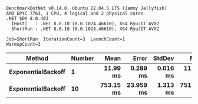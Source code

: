 ```

BenchmarkDotNet v0.14.0, Ubuntu 22.04.5 LTS (Jammy Jellyfish)
AMD EPYC 7763, 1 CPU, 4 logical and 2 physical cores
.NET SDK 8.0.403
  [Host]   : .NET 8.0.10 (8.0.1024.46610), X64 RyuJIT AVX2
  ShortRun : .NET 8.0.10 (8.0.1024.46610), X64 RyuJIT AVX2

Job=ShortRun  IterationCount=3  LaunchCount=1  
WarmupCount=3  

```
| Method             | Number | Mean      | Error     | StdDev   | Min       | Max       | Allocated |
|------------------- |------- |----------:|----------:|---------:|----------:|----------:|----------:|
| **ExponentialBackoff** | **1**      |  **11.99 ms** |  **0.289 ms** | **0.016 ms** |  **11.97 ms** |  **12.00 ms** |     **520 B** |
| **ExponentialBackoff** | **10**     | **753.15 ms** | **23.959 ms** | **1.313 ms** | **751.63 ms** | **753.96 ms** |    **4120 B** |
